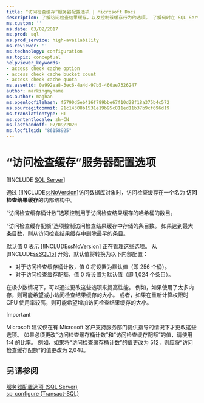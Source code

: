 ```yaml
---
title: “访问检查缓存”服务器配置选项 | Microsoft Docs
description: 了解访问检查结果缓存，以及控制该缓存行为的选项。 了解何时在 SQL Server 中更改这些选项。
ms.custom: ''
ms.date: 03/02/2017
ms.prod: sql
ms.prod_service: high-availability
ms.reviewer: ''
ms.technology: configuration
ms.topic: conceptual
helpviewer_keywords:
- access check cache option
- access check cache bucket count
- access check cache quota
ms.assetid: 0a992ea8-3ec6-4a4d-97b5-460ae7326247
author: markingmyname
ms.author: maghan
ms.openlocfilehash: f5790d5eb416f789bbe67f10d28f18a375b4c572
ms.sourcegitcommit: 21c14308b1531e19b95c811ed11b37b9cf696d19
ms.translationtype: HT
ms.contentlocale: zh-CN
ms.lasthandoff: 07/09/2020
ms.locfileid: "86158925"
---
```

# <a name="access-check-cache-server-configuration-options"></a>“访问检查缓存”服务器配置选项
[!INCLUDE [SQL Server](../../includes/applies-to-version/sqlserver.md)]

通过 [!INCLUDE[ssNoVersion](../../includes/ssnoversion-md.md)]访问数据库对象时，访问检查缓存在一个名为 **访问检查结果缓存**的内部结构中。 
  
“访问检查缓存桶计数”选项控制用于访问检查结果缓存的哈希桶的数目。 

“访问检查缓存配额”选项控制访问检查结果缓存中存储的条目数。 如果达到最大条目数，则从访问检查结果缓存中删除最早的条目。
  
默认值 0 表示 [!INCLUDE[ssNoVersion](../../includes/ssnoversion-md.md)] 正在管理这些选项。 从 [!INCLUDE[ssSQL15](../../includes/sssql15-md.md)] 开始，默认值将转换为以下内部配置：
-   对于访问检查缓存桶计数，值 0 将设置为默认值（即 256 个桶）。
-   对于访问检查缓存配额，值 0 将设置为默认值（即 1,024 个条目）。

在极少数情况下，可以通过更改这些选项来提高性能。 例如，如果使用了太多内存，则可能希望减小访问检查结果缓存的大小。 或者，如果在重新计算权限时 CPU 使用率较高，则可能希望增加访问检查结果缓存的大小。
 
> [!IMPORTANT]
> Microsoft 建议仅在有 Microsoft 客户支持服务部门提供指导的情况下才更改这些选项。 如果必须更改“访问检查缓存桶计数”和“访问检查缓存配额”的值，请使用 1:4 的比率。 例如，如果将“访问检查缓存桶计数”的值更改为 512，则应将“访问检查缓存配额”的值更改为 2,048。 
  
## <a name="see-also"></a>另请参阅  
 [服务器配置选项 (SQL Server)](../../database-engine/configure-windows/server-configuration-options-sql-server.md)   
 [sp_configure &#40;Transact-SQL&#41;](../../relational-databases/system-stored-procedures/sp-configure-transact-sql.md)  
  
  
